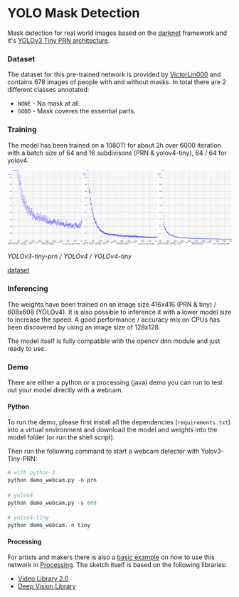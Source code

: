 # YOLO Mask Detection

Mask detection for real world images based on the [darknet](https://pjreddie.com/darknet/yolo/) framework and it's [YOLOv3 Tiny PRN architecture](https://github.com/WongKinYiu/PartialResidualNetworks). 

### Dataset
The dataset for this pre-trained network is provided by [VictorLin000](https://github.com/VictorLin000/YOLOv3_mask_detect) and contains 678 images of people with and without masks. In total there are 2 different classes annotated:

* `NONE` - No mask at all.
* `GOOD` - Mask coveres the essential parts.

### Training
The model has been trained on a 1080TI for about 2h over 6000 iteration with a batch size of 64 and 16 subdivisons (PRN & yolov4-tiny), 64 / 64 for yolov4.

![Char](readme/multi-chart.png)

*YOLOv3-tiny-prn / YOLOv4 / YOLOv4-tiny*

[dataset](https://drive.google.com/drive/folders/1aAXDTl5kMPKAHE08WKGP2PifIdc21-ZG)

### Inferencing
The weights have been trained on an image size 416x416 (PRN & tiny) / 608x608 (YOLOv4). It is also possible to inference it with a lower model size to increase the speed. A good performance / accuracy mix on CPUs has been discovered by using an image size of 128x128.

The model itself is fully compatible with the opencv dnn module and just ready to use.

### Demo
There are either a python or a processing (java) demo you can run to test out your model directly with a webcam.

#### Python
To run the demo, please first install all the dependencies (`requirements.txt`) into a virtual environment and download the model and weights into the model folder (or run the shell script).

Then run the following command to start a webcam detector with Yolov3-Tiny-PRN:

```python
# with python 3
python demo_webcam.py -n prn

# yolov4
python demo_webcam.py -s 608

# yolov4-tiny
python demo_webcam.-n tiny
```

#### Processing
For artists and makers there is also a [basic example](https://github.com/cansik/yolo-mask-detection/blob/main/MaskP5/MaskP5.pde) on how to use this network in [Processing](https://processing.org/). The sketch itself is based on the following libraries:

* [Video Library 2.0](https://github.com/processing/processing-video)
* [Deep Vision Library](https://github.com/cansik/deep-vision-processing)
